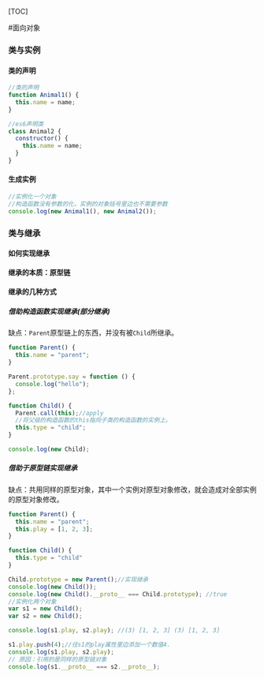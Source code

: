 [TOC]

#面向对象

### 类与实例
#### 类的声明
```javascript
//类的声明
function Animal1() {
  this.name = name;
}

//es6声明类
class Animal2 {
  constructor() {
    this.name = name;
  }
}
```

#### 生成实例
```javascript
//实例化一个对象
//构造函数没有参数的化，实例的对象括号里边也不需要参数
console.log(new Animal1(), new Animal2());
```

### 类与继承

#### 如何实现继承

**继承的本质：原型链**
#### 继承的几种方式
##### 借助构造函数实现继承(部分继承)
缺点：`Parent`原型链上的东西，并没有被`Child`所继承。
```javascript
function Parent() {
  this.name = "parent";
}

Parent.prototype.say = function () {
  console.log("hello");
};

function Child() {
  Parent.call(this);//apply
  //将父级的构造函数的this指向子类的构造函数的实例上。
  this.type = "child";
}

console.log(new Child);
```

##### 借助于原型链实现继承
缺点：共用同样的原型对象，其中一个实例对原型对象修改，就会造成对全部实例的原型对象修改。
```javascript
function Parent() {
  this.name = "parent";
  this.play = [1, 2, 3];
}

function Child() {
  this.type = "child"
}

Child.prototype = new Parent();//实现继承
console.log(new Child());
console.log(new Child().__proto__ === Child.prototype); //true
//实例化两个对象
var s1 = new Child();
var s2 = new Child();

console.log(s1.play, s2.play); //(3) [1, 2, 3] (3) [1, 2, 3]

s1.play.push(4);//往s1的play属性里边添加一个数值4.
console.log(s1.play, s2.play);
// 原因：引用的是同样的原型链对象
console.log(s1.__proto__ === s2.__proto__);
```
